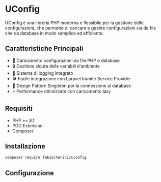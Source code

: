 # UConfig

UConfig è una libreria PHP moderna e flessibile per la gestione delle configurazioni, che permette di caricare e gestire configurazioni sia da file che da database in modo semplice ed efficiente.

## Caratteristiche Principali

- 🔄 Caricamento configurazioni da file PHP e database
- 🔒 Gestione sicura delle variabili d'ambiente
- 📝 Sistema di logging integrato
- 🛠 Facile integrazione con Laravel tramite Service Provider
- 🎯 Design Pattern Singleton per la connessione al database
- ⚡ Performance ottimizzate con caricamento lazy

## Requisiti

- PHP >= 8.1
- PDO Extension
- Composer

## Installazione

```bash
composer require fabiocherici/uconfig
```

## Configurazione

### 